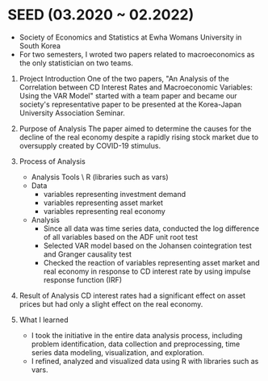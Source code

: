 # SEED (03.2020 ~ 02.2022)
* Society of Economics and Statistics at Ewha Womans University in South Korea
* For two semesters, I wroted two papers related to macroeconomics as the only statistician on two teams.

1. Project Introduction
   One of the two papers, "An Analysis of the Correlation between CD Interest Rates and Macroeconomic Variables: Using the VAR Model" started with a team paper and became our society's representative paper to be presented at the Korea-Japan University Association Seminar. 
   
2. Purpose of Analysis
    The paper aimed to determine the causes for the decline of the real economy despite a rapidly rising stock market due to oversupply created by COVID-19 stimulus.

3. Process of Analysis
   * Analysis Tools \\
     R (libraries such as vars)
   * Data
     - variables representing investment demand
     - variables representing asset market
     - variables representing real economy
   * Analysis
     - Since all data was time series data, conducted the log difference of all variables based on the ADF unit root test
     - Selected VAR model based on the Johansen cointegration test and Granger causality test
     - Checked the reaction of variables representing asset market and real economy in response to CD interest rate by using impulse response function (IRF)

4. Result of Analysis
     CD interest rates had a significant effect on asset prices but had only a slight effect on the real economy.

5. What I learned
   * I took the initiative in the entire data analysis process, including problem identification, data collection and preprocessing, time series data modeling, visualization, and exploration.
   * I refined, analyzed and visualized data using R with libraries such as vars. 
